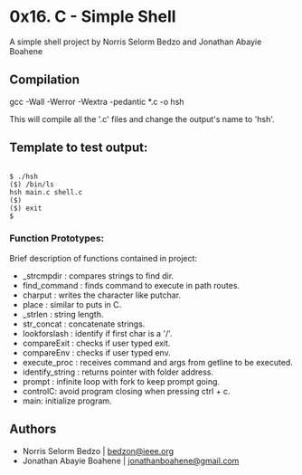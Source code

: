 # 0x16. C - Simple Shell
A simple shell project by Norris Selorm Bedzo and Jonathan Abayie Boahene

## Compilation

gcc -Wall -Werror -Wextra -pedantic *.c -o hsh

This will compile all the '.c' files and change the output's name to 'hsh'.

## Template to test output:

```C:

$ ./hsh
($) /bin/ls
hsh main.c shell.c
($)
($) exit
$

```


### Function Prototypes:

Brief description of functions contained in project:

- _strcmpdir : compares strings to find dir.
- find_command : finds command to execute in path routes.
- charput : writes the character like putchar.
- place : similar to puts in C.
- _strlen : string length.
- str_concat : concatenate strings.
- lookforslash : identify if first char is a '/'.
- compareExit : checks if user typed exit.
- compareEnv : checks if user typed env.
- execute_proc : receives command and args from getline to be executed.
- identify_string : returns pointer with folder address.
- prompt : infinite loop with fork to keep prompt going.
- controlC: avoid program closing when pressing ctrl + c.
- main: initialize program.

## Authors
- Norris Selorm Bedzo | bedzon@ieee.org
- Jonathan Abayie Boahene | jonathanboahene@gmail.com
